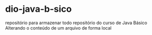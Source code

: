 # dio-java-b-sico

repositório para armazenar todo repositório do curso de Java Básico
Alterando o conteúdo de um arquivo de forma local
